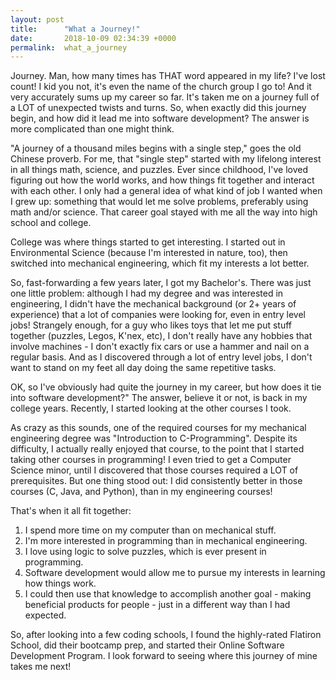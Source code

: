 ```yaml
---
layout: post
title:      "What a Journey!"
date:       2018-10-09 02:34:39 +0000
permalink:  what_a_journey
---
```



Journey. Man, how many times has THAT word appeared in my life? I've lost count! I kid you not, it's even the name of the church group I go to! And it very accurately sums up my career so far. It's taken me on a journey full of a LOT of unexpected twists and turns. So, when exactly did this journey begin, and how did it lead me into software development? The answer is more complicated than one might think.

"A journey of a thousand miles begins with a single step," goes the old Chinese proverb. For me, that "single step" started with my lifelong interest in all things math, science, and puzzles. Ever since childhood, I've loved figuring out how the world works, and how things fit together and interact with each other. I only had a general idea of what kind of job I wanted when I grew up: something that would let me solve problems, preferably using math and/or science. That career goal stayed with me all the way into high school and college.

College was where things started to get interesting. I started out in Environmental Science (because I'm interested in nature, too), then switched into mechanical engineering, which fit my interests a lot better.

So, fast-forwarding a few years later, I got my Bachelor's. There was just one little problem: although I had my degree and was interested in engineering, I didn't have the mechanical background (or 2+ years of experience) that a lot of companies were looking for, even in entry level jobs! Strangely enough, for a guy who likes toys that let me put stuff together (puzzles, Legos, K'nex, etc), I don't really have any hobbies that involve machines - I don't exactly fix cars or use a hammer and nail on a regular basis. And as I discovered through a lot of entry level jobs, I don't want to stand on my feet all day doing the same repetitive tasks.

OK, so I've obviously had quite the journey in my career, but how does it tie into software development?" The answer, believe it or not, is back in my college years. Recently, I started looking at the other courses I took. 

As crazy as this sounds, one of the required courses for my mechanical engineering degree was "Introduction to C-Programming". Despite its difficulty, I actually really enjoyed that course, to the point that I started taking other courses in programming! I even tried to get a Computer Science minor, until I discovered that those courses required a LOT of prerequisites. But one thing stood out: I did consistently better in those courses (C, Java, and Python), than in my engineering courses!

That's when it all fit together: 

1. I spend more time on my computer than on mechanical stuff.
2. I'm more interested in programming than in mechanical engineering.
3. I love using logic to solve puzzles, which is ever present in programming.
4. Software development would allow me to pursue my interests in learning how things work.
5. I could then use that knowledge to accomplish another goal - making beneficial products for people - just in a different way than I had expected.

So, after looking into a few coding schools, I found the highly-rated Flatiron School, did their bootcamp prep, and started their Online Software Development Program. I look forward to seeing where this journey of mine takes me next!
